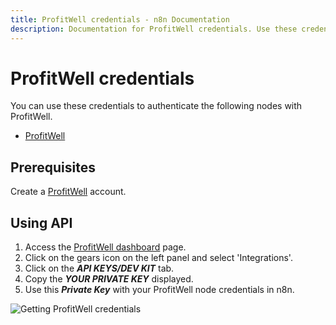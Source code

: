 ```yaml
---
title: ProfitWell credentials - n8n Documentation
description: Documentation for ProfitWell credentials. Use these credentials to authenticate ProfitWell in n8n, a workflow automation platform.
---
```


# ProfitWell credentials

You can use these credentials to authenticate the following nodes with ProfitWell.

- [ProfitWell](/integrations/builtin/app-nodes/n8n-nodes-base.profitwell/)

## Prerequisites

Create a [ProfitWell](https://www.profitwell.com/) account.

## Using API

1. Access the [ProfitWell dashboard](https://www2.profitwell.com/app/dashboard) page.
2. Click on the gears icon on the left panel and select 'Integrations'.
3. Click on the ***API KEYS/DEV KIT*** tab.
4. Copy the ***YOUR PRIVATE KEY*** displayed.
5. Use this ***Private Key*** with your ProfitWell node credentials in n8n.

![Getting ProfitWell credentials](/_images/integrations/builtin/credentials/profitwell/using-api.gif)

